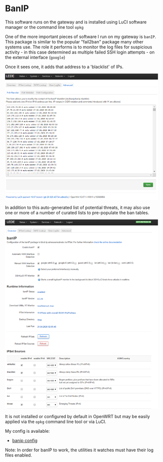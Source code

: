 # BanIP

This software runs on the gateway and is installed using LuCI software
manager or the command line tool `opkg`

One of the more important pieces of software I run on my gateway is
`banIP`. This package is similar to the popular "fail2ban" package
many other systems use. The role it performs is to monitor the log
files for suspicious activity - in this case determined as multiple
failed SSH login attempts - on the external interface (`google`)

Once it sees one, it adds that address to a 'blacklist' of IPs.

![Blacklist](images/gateway-luci-banip-blacklist.png)

In addition to this auto-generated list of potential threats, it may
also use one or more of a number of curated lists to pre-populate the
ban tables.

![Blacklists](images/gateway-luci-banip-sources.png)

It is not installed or configured by default in OpenWRT but may be
easily applied via the `opkg` command line tool or via LuCI.

My config is available:

* [banip config](configs/gateway/etc/config/banip)

Note: In order for banIP to work, the utilities it watches must have
their log files enabled.
